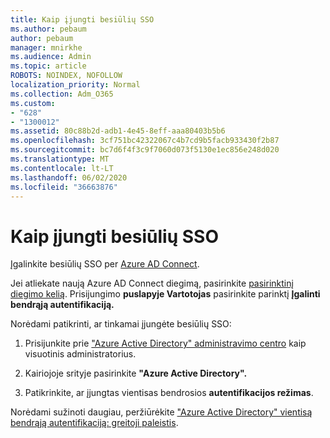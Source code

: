 ```yaml
---
title: Kaip įjungti besiūlių SSO
ms.author: pebaum
author: pebaum
manager: mnirkhe
ms.audience: Admin
ms.topic: article
ROBOTS: NOINDEX, NOFOLLOW
localization_priority: Normal
ms.collection: Adm_O365
ms.custom:
- "628"
- "1300012"
ms.assetid: 80c88b2d-adb1-4e45-8eff-aaa80403b5b6
ms.openlocfilehash: 3cf751bc42322067c4b7cd9b5facb933430f2b87
ms.sourcegitcommit: bc7d6f4f3c9f7060d073f5130e1ec856e248d020
ms.translationtype: MT
ms.contentlocale: lt-LT
ms.lasthandoff: 06/02/2020
ms.locfileid: "36663876"
---
```

# <a name="how-to-enable-seamless-sso"></a>Kaip įjungti besiūlių SSO

Įgalinkite besiūlių SSO per [Azure AD Connect](https://docs.microsoft.com/azure/active-directory/connect/active-directory-aadconnect).
  
Jei atliekate naują Azure AD Connect diegimą, pasirinkite [pasirinktinį diegimo kelią](https://docs.microsoft.com/azure/active-directory/connect/active-directory-aadconnect-get-started-custom). Prisijungimo **puslapyje Vartotojas** pasirinkite parinktį **Įgalinti bendrąją autentifikaciją.**
  
Norėdami patikrinti, ar tinkamai įjungėte besiūlių SSO:
  
1. Prisijunkite prie ["Azure Active Directory" administravimo centro](https://aad.portal.azure.com) kaip visuotinis administratorius.

2. Kairiojoje srityje pasirinkite **"Azure Active Directory".**

3. Patikrinkite, ar įjungtas vientisas bendrosios **autentifikacijos režimas**.

Norėdami sužinoti daugiau, peržiūrėkite ["Azure Active Directory" vientisą bendrąją autentifikaciją: greitoji paleistis](https://docs.microsoft.com/azure/active-directory/connect/active-directory-aadconnect-sso-quick-start).
  